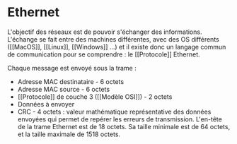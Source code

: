 
# Ethernet
L'objectif des réseaux est de pouvoir s'échanger des informations. L'échange se fait entre des machines différentes, avec des OS différents ([[MacOS]], [[Linux]], [[Windows]] ...) et il existe donc un langage commun de communication pour se comprendre : le [[Protocole]] Ethernet. 

Chaque message est envoyé sous la trame : 
- Adresse MAC destinataire - 6 octets
- Adresse MAC source - 6 octets
- [[Protocole]] de couche 3 ([[Modèle OSI]]) - 2 octets
- Données à envoyer
- CRC - 4 octets : valeur mathématique représentative des données envoyées qui permet de repérer les erreurs de transmission. 
L'en-tête de la trame Ethernet est de 18 octets. Sa taille minimale est de 64 octets, et la taille maximale de 1518 octets. 
